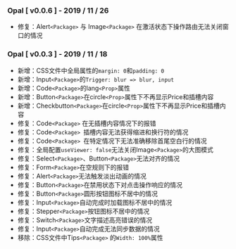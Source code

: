 ### Opal [ v0.0.6 ] - 2019 / 11 / 26

* 修复：Alert`<Package>` 与 Image`<Package>` 在激活状态下操作路由无法关闭窗口的情况

### Opal [ v0.0.3 ] - 2019 / 11 / 18

- 新增：CSS文件中全局属性的`margin: 0`和`padding: 0`
- 新增：Input`<Package>`的`Trigger: blur => blur, input`
- 新增：Code`<Package>`的lang`<Prop>`属性
- 新增：Button`<Package>`在circle`<Prop>`属性下不再显示Price和插槽内容
- 新增：Checkbutton`<Package>`在circle`<Prop>`属性下不再显示Price和插槽内容
- 修复：Code`<Package>` 在无插槽内容情况下的报错
- 修复：Code`<Package> `插槽内容无法获得缩进和换行符的情况
- 修复：Code`<Package> `在特定情况下无法准确移除首尾空白行的情况
- 修复：全局配置`useViewer: false`无法关闭Image`<Package>`的大图模式
- 修复：Select`<Package>`、Button`<Package>`无法对齐的情况
- 修复：Form`<Package>`在空规则下的报错
- 修复：Alert`<Package>`无法触发淡出动画的情况
- 修复：Button`<Package>`在禁用状态下对点击操作响应的情况
- 修复：Button`<Package>`圆形按钮图标不居中的情况
- 修复：Input`<Package>`自动完成时加载图标不居中的情况
- 修复：Stepper`<Package>`按钮图标不居中的情况
- 修复：Switch`<Package>`文字描述高亮错误的情况
- 修复：Input`<Package>`自动完成无法同步数据的情况
- 移除：CSS文件中Tips`<Package>` 的`Width: 100%`属性

